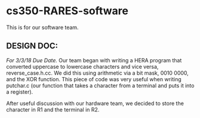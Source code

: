 # cs350-RARES-software
This is for our software team.

## DESIGN DOC: 

*For 3/3/18 Due Date.*
Our team began with writing a HERA program that converted uppercase to lowercase characters and vice versa, reverse_case.h.cc. We did this using arithmetic via a bit mask, 0010 0000, and the XOR function. This piece of code was very useful when writing putchar.c (our function that takes a character from a terminal and puts it into a register).

After useful discussion with our hardware team, we decided to store the character in R1 and the terminal in R2.

